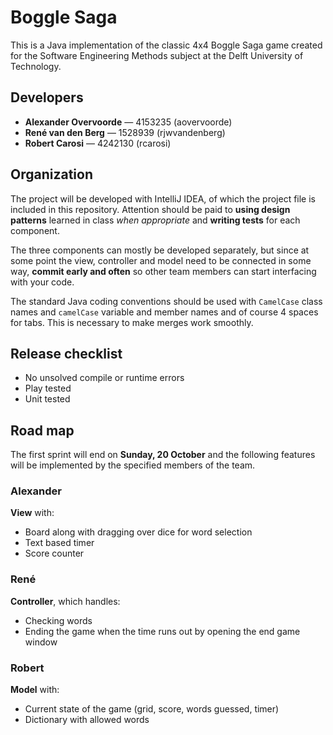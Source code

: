 Boggle Saga
===========

This is a Java implementation of the classic 4x4 Boggle Saga game created for
the Software Engineering Methods subject at the Delft University of Technology.

Developers
----------

* **Alexander Overvoorde** &mdash; 4153235 (aovervoorde)
* **René van den Berg** &mdash; 1528939 (rjwvandenberg)
* **Robert Carosi** &mdash; 4242130 (rcarosi)

Organization
------------

The project will be developed with IntelliJ IDEA, of which the project file is
included in this repository. Attention should be paid to **using design
patterns** learned in class *when appropriate* and **writing tests** for each
component.

The three components can mostly be developed separately, but since at some point
the view, controller and model need to be connected in some way, **commit early
and often** so other team members can start interfacing with your code.

The standard Java coding conventions should be used with `CamelCase` class names
and `camelCase` variable and member names and of course 4 spaces for tabs. This
is necessary to make merges work smoothly.

Release checklist
-----------------

* No unsolved compile or runtime errors
* Play tested
* Unit tested

Road map
--------

The first sprint will end on **Sunday, 20 October** and the following features
will be implemented by the specified members of the team.

### Alexander

**View** with:

* Board along with dragging over dice for word selection
* Text based timer
* Score counter

### René

**Controller**, which handles:

* Checking words
* Ending the game when the time runs out by opening the end game window

### Robert

**Model** with:

* Current state of the game (grid, score, words guessed, timer)
* Dictionary with allowed words
